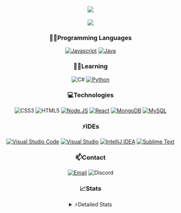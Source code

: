 <div align="center">

<h1 align="center">
  <a href="https://git.io/typing-svg">
    <img src="https://readme-typing-svg.herokuapp.com/?lines=Hello,+There!+👋;This+is+chicho.;CEO+on+Hely+Development....;&center=true&size=25">
  </a>
</h1>
  
<p align="center">
  <img src="https://lanyard.cnrad.dev/api/418087525735858208" />
</p>

### 👨‍💻Programming Languages
  [![Javascript](https://img.shields.io/badge/JavaScript-323330?style=for-the-badge&logo=javascript&logoColor=F7DF1E)](https://www.javascript.com)
  [![Java](https://img.shields.io/badge/Java-ED8B00?style=for-the-badge&logo=java&logoColor=white)](https://www.java.com)
  
### 👨‍💻Learning
  ![C#](https://img.shields.io/badge/C%23-239120?style=for-the-badge&logo=c-sharp&logoColor=white)
  [![Python](https://img.shields.io/badge/Python-FFD43B?style=for-the-badge&logo=python&logoColor=blue)](https://www.python.org)  

### 💻Technologies
  ![CSS3](https://img.shields.io/badge/CSS3-1572B6?style=for-the-badge&logo=css3&logoColor=white)
  ![HTML5](https://img.shields.io/badge/HTML5-E34F26?style=for-the-badge&logo=html5&logoColor=white)
  [![Node.JS](https://img.shields.io/badge/Node.js-339933?style=for-the-badge&logo=nodedotjs&logoColor=white)](https://nodejs.org)
  [![React](https://img.shields.io/badge/React-20232A?style=for-the-badge&logo=react&logoColor=61DAFB)](https://reactjs.org/)
  [![MongoDB](https://img.shields.io/badge/MongoDB-4EA94B?style=for-the-badge&logo=mongodb&logoColor=white)](https://www.mongodb.com)
  [![MySQL](https://img.shields.io/badge/MySQL-005C84?style=for-the-badge&logo=mysql&logoColor=white)](https://www.mysql.com)

### ⚡IDEs
  [![Visual Studio Code](https://img.shields.io/badge/Visual_Studio_Code-0078D4?style=for-the-badge&logo=visual%20studio%20code&logoColor=white)](https://code.visualstudio.com)
  [![Visual Studio](https://img.shields.io/badge/Visual_Studio-5C2D91?style=for-the-badge&logo=visual%20studio&logoColor=white)](https://visualstudio.com)
  [![IntelliJ IDEA](https://img.shields.io/badge/IntelliJIDEA-000000.svg?style=for-the-badge&logo=intellij-idea&logoColor=white)](https://www.jetbrains.com/idea)
  [![Sublime Text](https://img.shields.io/badge/sublime_text-%23575757.svg?&style=for-the-badge&logo=sublime-text&logoColor=important)](https://www.sublimetext.com)
  
### 📫Contact
  [![Email](https://img.shields.io/badge/Email-gastondalla@gmail.com-04619f?style=for-the-badge&logo=gmail&logoColor=white)](mailto:gastondalla@gmail.com)
  ![Discord](https://img.shields.io/badge/Discord-Chicho%234281-5865F2?style=for-the-badge&logo=discord&logoColor=white)
</br>  

### 📈Stats
<details>
    <summary> ⚡Detailed Stats</summary>
    <br/>

<!--START_SECTION:waka-->
![Code Time](http://img.shields.io/badge/Code%20Time-24%20hrs%205%20mins-blue)

![Profile Views](http://img.shields.io/badge/Profile%20Views-0-blue)

**🐱 My GitHub Data** 

> 🏆 1 Contributions in the Year 2023
 > 
> 📦 35.5 kB Used in GitHub's Storage 
 > 
> 🚫 Not Opted to Hire
 > 
> 📜 8 Public Repositories 
 > 
> 🔑 5 Private Repositories  
 > 
**I'm a Night 🦉** 

```text
🌞 Morning        5 commits       ░░░░░░░░░░░░░░░░░░░░░░░░░   02.59 % 
🌆 Daytime       38 commits       █████░░░░░░░░░░░░░░░░░░░░   19.69 % 
🌃 Evening       94 commits       ████████████░░░░░░░░░░░░░   48.70 % 
🌙 Night         56 commits       ███████░░░░░░░░░░░░░░░░░░   29.02 % 

```
📅 **I'm Most Productive on Tuesday** 

```text
Monday          14 commits       █░░░░░░░░░░░░░░░░░░░░░░░░   07.25 % 
Tuesday         44 commits       █████░░░░░░░░░░░░░░░░░░░░   22.80 % 
Wednesday       34 commits       ████░░░░░░░░░░░░░░░░░░░░░   17.62 % 
Thursday        21 commits       ██░░░░░░░░░░░░░░░░░░░░░░░   10.88 % 
Friday          23 commits       ███░░░░░░░░░░░░░░░░░░░░░░   11.92 % 
Saturday        31 commits       ████░░░░░░░░░░░░░░░░░░░░░   16.06 % 
Sunday          26 commits       ███░░░░░░░░░░░░░░░░░░░░░░   13.47 % 

```


📊 **This Week I Spent My Time On** 

```text
⌚︎ Time Zone: America/Argentina/Buenos_Aires

💬 Programming Languages: 
JavaScript               3 hrs 37 mins       ███████████░░░░░░░░░░░░░░   44.48 % 
HTML                     2 hrs 26 mins       ███████░░░░░░░░░░░░░░░░░░   29.98 % 
Java                     1 hr 6 mins         ███░░░░░░░░░░░░░░░░░░░░░░   13.66 % 
CSS                      38 mins             ██░░░░░░░░░░░░░░░░░░░░░░░   07.78 % 
JSON                     18 mins             █░░░░░░░░░░░░░░░░░░░░░░░░   03.87 % 

🔥 Editors: 
VS Code                  7 hrs 1 min         █████████████████████░░░░   86.14 % 
IntelliJ                 1 hr 7 mins         ███░░░░░░░░░░░░░░░░░░░░░░   13.86 % 

🐱‍💻 Projects: 
chicho                   3 hrs 53 mins       ████████████░░░░░░░░░░░░░   47.83 % 
discord-bot              2 hrs 58 mins       █████████░░░░░░░░░░░░░░░░   36.59 % 
Pulsar                   57 mins             ███░░░░░░░░░░░░░░░░░░░░░░   11.74 % 
Unknown Project          8 mins              ░░░░░░░░░░░░░░░░░░░░░░░░░   01.72 % 
Quantum                  5 mins              ░░░░░░░░░░░░░░░░░░░░░░░░░   01.17 % 

💻 Operating System: 
Windows                  8 hrs 9 mins        █████████████████████████   100.00 % 

```

**I Mostly Code in JavaScript** 

```text
JavaScript               7 repos             █████████░░░░░░░░░░░░░░░░   36.84 % 
Java                     6 repos             ████████░░░░░░░░░░░░░░░░░   31.58 % 
CSS                      2 repos             ██░░░░░░░░░░░░░░░░░░░░░░░   10.53 % 
HTML                     1 repo              █░░░░░░░░░░░░░░░░░░░░░░░░   05.26 % 
Python                   1 repo              █░░░░░░░░░░░░░░░░░░░░░░░░   05.26 % 

```



 Last Updated on 09/02/2023 16:20:06 UTC
<!--END_SECTION:waka-->
</details>
